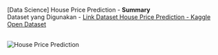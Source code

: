 [Data Science] House Price Prediction - **Summary**<br>
Dataset yang Digunakan - <a href="https://www.kaggle.com/datasets/shree1992/housedata">Link Dataset House Price Prediction - Kaggle Open Dataset</a><br><br>

![House Price Prediction](https://github.com/raihankemmy/Data_Science_Project/assets/60603057/a36705d9-5570-427c-84b9-5dfec4d0fc6e)
